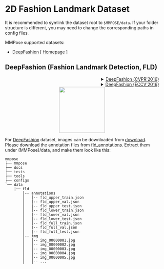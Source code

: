 # 2D Fashion Landmark Dataset

It is recommended to symlink the dataset root to `$MMPOSE/data`.
If your folder structure is different, you may need to change the corresponding paths in config files.

MMPose supported datasets:

- [DeepFashion](#deepfashion) \[ [Homepage](http://mmlab.ie.cuhk.edu.hk/projects/DeepFashion/LandmarkDetection.html) \]

## DeepFashion (Fashion Landmark Detection, FLD)

<!-- [DATASET] -->

<details>
<summary align="right"><a href="http://openaccess.thecvf.com/content_cvpr_2016/html/Liu_DeepFashion_Powering_Robust_CVPR_2016_paper.html">DeepFashion (CVPR'2016)</a></summary>

```bibtex
@inproceedings{liuLQWTcvpr16DeepFashion,
 author = {Liu, Ziwei and Luo, Ping and Qiu, Shi and Wang, Xiaogang and Tang, Xiaoou},
 title = {DeepFashion: Powering Robust Clothes Recognition and Retrieval with Rich Annotations},
 booktitle = {Proceedings of IEEE Conference on Computer Vision and Pattern Recognition (CVPR)},
 month = {June},
 year = {2016}
}
```

</details>

<!-- [DATASET] -->

<details>
<summary align="right"><a href="https://link.springer.com/chapter/10.1007/978-3-319-46475-6_15">DeepFashion (ECCV'2016)</a></summary>

```bibtex
@inproceedings{liuYLWTeccv16FashionLandmark,
 author = {Liu, Ziwei and Yan, Sijie and Luo, Ping and Wang, Xiaogang and Tang, Xiaoou},
 title = {Fashion Landmark Detection in the Wild},
 booktitle = {European Conference on Computer Vision (ECCV)},
 month = {October},
 year = {2016}
 }
```

</details>

<div align="center">
  <img src="https://user-images.githubusercontent.com/100993824/227774588-443fc5cc-7842-472a-abd5-827f0e3fd27f.png" height="150px">
</div>

For [DeepFashion](http://mmlab.ie.cuhk.edu.hk/projects/DeepFashion/LandmarkDetection.html) dataset, images can be downloaded from [download](http://mmlab.ie.cuhk.edu.hk/projects/DeepFashion/LandmarkDetection.html).
Please download the annotation files from [fld_annotations](https://download.openmmlab.com/mmpose/datasets/fld_annotations.tar).
Extract them under {MMPose}/data, and make them look like this:

```text
mmpose
├── mmpose
├── docs
├── tests
├── tools
├── configs
`── data
    │── fld
        │-- annotations
        │   │-- fld_upper_train.json
        │   |-- fld_upper_val.json
        │   |-- fld_upper_test.json
        │   │-- fld_lower_train.json
        │   |-- fld_lower_val.json
        │   |-- fld_lower_test.json
        │   │-- fld_full_train.json
        │   |-- fld_full_val.json
        │   |-- fld_full_test.json
        │-- img
        │   │-- img_00000001.jpg
        │   │-- img_00000002.jpg
        │   │-- img_00000003.jpg
        │   │-- img_00000004.jpg
        │   │-- img_00000005.jpg
        │   │-- ...
```

